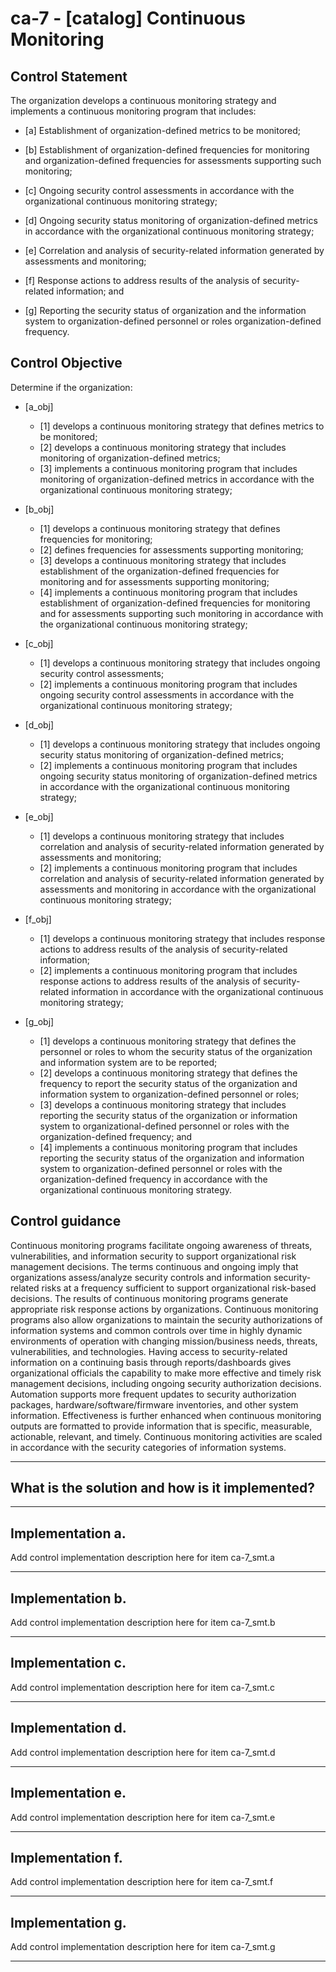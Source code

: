 # ca-7 - \[catalog\] Continuous Monitoring

## Control Statement

The organization develops a continuous monitoring strategy and implements a continuous monitoring program that includes:

- \[a\] Establishment of organization-defined metrics to be monitored;

- \[b\] Establishment of organization-defined frequencies for monitoring and organization-defined frequencies for assessments supporting such monitoring;

- \[c\] Ongoing security control assessments in accordance with the organizational continuous monitoring strategy;

- \[d\] Ongoing security status monitoring of organization-defined metrics in accordance with the organizational continuous monitoring strategy;

- \[e\] Correlation and analysis of security-related information generated by assessments and monitoring;

- \[f\] Response actions to address results of the analysis of security-related information; and

- \[g\] Reporting the security status of organization and the information system to organization-defined personnel or roles organization-defined frequency.

## Control Objective

Determine if the organization:

- \[a_obj\]

  - \[1\] develops a continuous monitoring strategy that defines metrics to be monitored;
  - \[2\] develops a continuous monitoring strategy that includes monitoring of organization-defined metrics;
  - \[3\] implements a continuous monitoring program that includes monitoring of organization-defined metrics in accordance with the organizational continuous monitoring strategy;

- \[b_obj\]

  - \[1\] develops a continuous monitoring strategy that defines frequencies for monitoring;
  - \[2\] defines frequencies for assessments supporting monitoring;
  - \[3\] develops a continuous monitoring strategy that includes establishment of the organization-defined frequencies for monitoring and for assessments supporting monitoring;
  - \[4\] implements a continuous monitoring program that includes establishment of organization-defined frequencies for monitoring and for assessments supporting such monitoring in accordance with the organizational continuous monitoring strategy;

- \[c_obj\]

  - \[1\] develops a continuous monitoring strategy that includes ongoing security control assessments;
  - \[2\] implements a continuous monitoring program that includes ongoing security control assessments in accordance with the organizational continuous monitoring strategy;

- \[d_obj\]

  - \[1\] develops a continuous monitoring strategy that includes ongoing security status monitoring of organization-defined metrics;
  - \[2\] implements a continuous monitoring program that includes ongoing security status monitoring of organization-defined metrics in accordance with the organizational continuous monitoring strategy;

- \[e_obj\]

  - \[1\] develops a continuous monitoring strategy that includes correlation and analysis of security-related information generated by assessments and monitoring;
  - \[2\] implements a continuous monitoring program that includes correlation and analysis of security-related information generated by assessments and monitoring in accordance with the organizational continuous monitoring strategy;

- \[f_obj\]

  - \[1\] develops a continuous monitoring strategy that includes response actions to address results of the analysis of security-related information;
  - \[2\] implements a continuous monitoring program that includes response actions to address results of the analysis of security-related information in accordance with the organizational continuous monitoring strategy;

- \[g_obj\]

  - \[1\] develops a continuous monitoring strategy that defines the personnel or roles to whom the security status of the organization and information system are to be reported;
  - \[2\] develops a continuous monitoring strategy that defines the frequency to report the security status of the organization and information system to organization-defined personnel or roles;
  - \[3\] develops a continuous monitoring strategy that includes reporting the security status of the organization or information system to organizational-defined personnel or roles with the organization-defined frequency; and
  - \[4\] implements a continuous monitoring program that includes reporting the security status of the organization and information system to organization-defined personnel or roles with the organization-defined frequency in accordance with the organizational continuous monitoring strategy.

## Control guidance

Continuous monitoring programs facilitate ongoing awareness of threats, vulnerabilities, and information security to support organizational risk management decisions. The terms continuous and ongoing imply that organizations assess/analyze security controls and information security-related risks at a frequency sufficient to support organizational risk-based decisions. The results of continuous monitoring programs generate appropriate risk response actions by organizations. Continuous monitoring programs also allow organizations to maintain the security authorizations of information systems and common controls over time in highly dynamic environments of operation with changing mission/business needs, threats, vulnerabilities, and technologies. Having access to security-related information on a continuing basis through reports/dashboards gives organizational officials the capability to make more effective and timely risk management decisions, including ongoing security authorization decisions. Automation supports more frequent updates to security authorization packages, hardware/software/firmware inventories, and other system information. Effectiveness is further enhanced when continuous monitoring outputs are formatted to provide information that is specific, measurable, actionable, relevant, and timely. Continuous monitoring activities are scaled in accordance with the security categories of information systems.

______________________________________________________________________

## What is the solution and how is it implemented?

<!-- Please leave this section blank and enter implementation details in the parts below. -->

______________________________________________________________________

## Implementation a.

Add control implementation description here for item ca-7_smt.a

______________________________________________________________________

## Implementation b.

Add control implementation description here for item ca-7_smt.b

______________________________________________________________________

## Implementation c.

Add control implementation description here for item ca-7_smt.c

______________________________________________________________________

## Implementation d.

Add control implementation description here for item ca-7_smt.d

______________________________________________________________________

## Implementation e.

Add control implementation description here for item ca-7_smt.e

______________________________________________________________________

## Implementation f.

Add control implementation description here for item ca-7_smt.f

______________________________________________________________________

## Implementation g.

Add control implementation description here for item ca-7_smt.g

______________________________________________________________________

